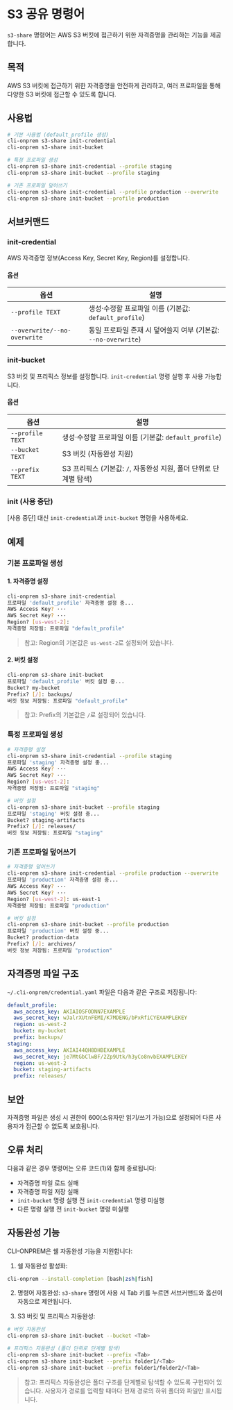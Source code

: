# S3 공유 명령어

`s3-share` 명령어는 AWS S3 버킷에 접근하기 위한 자격증명을 관리하는 기능을 제공합니다.

## 목적

AWS S3 버킷에 접근하기 위한 자격증명을 안전하게 관리하고, 여러 프로파일을 통해 다양한 S3 버킷에 접근할 수 있도록 합니다.

## 사용법

```bash
# 기본 사용법 (default_profile 생성)
cli-onprem s3-share init-credential
cli-onprem s3-share init-bucket

# 특정 프로파일 생성
cli-onprem s3-share init-credential --profile staging
cli-onprem s3-share init-bucket --profile staging

# 기존 프로파일 덮어쓰기
cli-onprem s3-share init-credential --profile production --overwrite
cli-onprem s3-share init-bucket --profile production
```

## 서브커맨드

### init-credential

AWS 자격증명 정보(Access Key, Secret Key, Region)를 설정합니다.

#### 옵션

| 옵션 | 설명 |
|------|------|
| `--profile TEXT` | 생성·수정할 프로파일 이름 (기본값: `default_profile`) |
| `--overwrite/--no-overwrite` | 동일 프로파일 존재 시 덮어쓸지 여부 (기본값: `--no-overwrite`) |

### init-bucket

S3 버킷 및 프리픽스 정보를 설정합니다. `init-credential` 명령 실행 후 사용 가능합니다.

#### 옵션

| 옵션 | 설명 |
|------|------|
| `--profile TEXT` | 생성·수정할 프로파일 이름 (기본값: `default_profile`) |
| `--bucket TEXT` | S3 버킷 (자동완성 지원) |
| `--prefix TEXT` | S3 프리픽스 (기본값: `/`, 자동완성 지원, 폴더 단위로 단계별 탐색) |

### init (사용 중단)

[사용 중단] 대신 `init-credential`과 `init-bucket` 명령을 사용하세요.

## 예제

### 기본 프로파일 생성

#### 1. 자격증명 설정

```bash
cli-onprem s3-share init-credential
프로파일 'default_profile' 자격증명 설정 중...
AWS Access Key? ···
AWS Secret Key? ···
Region? [us-west-2]: 
자격증명 저장됨: 프로파일 "default_profile"
```

> 참고: Region의 기본값은 `us-west-2`로 설정되어 있습니다.

#### 2. 버킷 설정

```bash
cli-onprem s3-share init-bucket
프로파일 'default_profile' 버킷 설정 중...
Bucket? my-bucket
Prefix? [/]: backups/
버킷 정보 저장됨: 프로파일 "default_profile"
```

> 참고: Prefix의 기본값은 `/`로 설정되어 있습니다.

### 특정 프로파일 생성

```bash
# 자격증명 설정
cli-onprem s3-share init-credential --profile staging
프로파일 'staging' 자격증명 설정 중...
AWS Access Key? ···
AWS Secret Key? ···
Region? [us-west-2]: 
자격증명 저장됨: 프로파일 "staging"

# 버킷 설정
cli-onprem s3-share init-bucket --profile staging
프로파일 'staging' 버킷 설정 중...
Bucket? staging-artifacts
Prefix? [/]: releases/
버킷 정보 저장됨: 프로파일 "staging"
```

### 기존 프로파일 덮어쓰기

```bash
# 자격증명 덮어쓰기
cli-onprem s3-share init-credential --profile production --overwrite
프로파일 'production' 자격증명 설정 중...
AWS Access Key? ···
AWS Secret Key? ···
Region? [us-west-2]: us-east-1
자격증명 저장됨: 프로파일 "production"

# 버킷 설정
cli-onprem s3-share init-bucket --profile production
프로파일 'production' 버킷 설정 중...
Bucket? production-data
Prefix? [/]: archives/
버킷 정보 저장됨: 프로파일 "production"
```

## 자격증명 파일 구조

`~/.cli-onprem/credential.yaml` 파일은 다음과 같은 구조로 저장됩니다:

```yaml
default_profile:
  aws_access_key: AKIAIOSFODNN7EXAMPLE
  aws_secret_key: wJalrXUtnFEMI/K7MDENG/bPxRfiCYEXAMPLEKEY
  region: us-west-2
  bucket: my-bucket
  prefix: backups/
staging:
  aws_access_key: AKIAI44QH8DHBEXAMPLE
  aws_secret_key: je7MtGbClwBF/2Zp9Utk/h3yCo8nvbEXAMPLEKEY
  region: us-west-2
  bucket: staging-artifacts
  prefix: releases/
```

## 보안

자격증명 파일은 생성 시 권한이 600(소유자만 읽기/쓰기 가능)으로 설정되어 다른 사용자가 접근할 수 없도록 보호됩니다.

## 오류 처리

다음과 같은 경우 명령어는 오류 코드(1)와 함께 종료됩니다:
- 자격증명 파일 로드 실패
- 자격증명 파일 저장 실패
- `init-bucket` 명령 실행 전 `init-credential` 명령 미실행
- 다른 명령 실행 전 `init-bucket` 명령 미실행

## 자동완성 기능

CLI-ONPREM은 쉘 자동완성 기능을 지원합니다:

1. 쉘 자동완성 활성화:
```bash
cli-onprem --install-completion [bash|zsh|fish]
```

2. 명령어 자동완성:
`s3-share` 명령어 사용 시 Tab 키를 누르면 서브커맨드와 옵션이 자동으로 제안됩니다.

3. S3 버킷 및 프리픽스 자동완성:
```bash
# 버킷 자동완성
cli-onprem s3-share init-bucket --bucket <Tab>

# 프리픽스 자동완성 (폴더 단위로 단계별 탐색)
cli-onprem s3-share init-bucket --prefix <Tab>
cli-onprem s3-share init-bucket --prefix folder1/<Tab>
cli-onprem s3-share init-bucket --prefix folder1/folder2/<Tab>
```

> 참고: 프리픽스 자동완성은 폴더 구조를 단계별로 탐색할 수 있도록 구현되어 있습니다. 사용자가 경로를 입력할 때마다 현재 경로의 하위 폴더와 파일만 표시됩니다.
